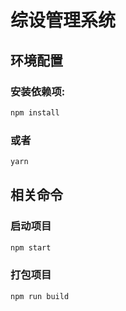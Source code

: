 # 综设管理系统

## 环境配置

### 安装依赖项:

```bash
npm install
```

### 或者

```bash
yarn
```

## 相关命令

### 启动项目

```bash
npm start
```

### 打包项目

```bash
npm run build
```
